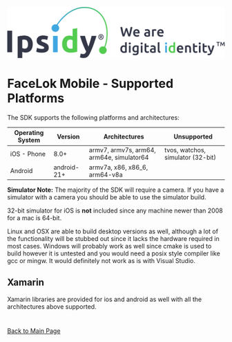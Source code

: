 ![Ipsidy](../../images/ipsidy.png)
# FaceLok Mobile - Supported Platforms

The SDK supports the following platforms and architectures:

| Operating System | Version | Architectures | Unsupported |
| ---------------- | ------- | ------------- | ----------- |
| iOS - Phone |	8.0+ | armv7, armv7s, arm64, arm64e, simulator64 | tvos, watchos, simulator (32-bit) |
| Android | android-21+ | armv7a, x86, x86_6, arm64-v8a |

**Simulator Note:** The majority of the SDK will require a camera. If you have a simulator with a camera you should be able to use the simulator build.

32-bit simulator for iOS is **not** included since any machine newer than 2008 for a mac is 64-bit.

Linux and OSX are able to build desktop versions as well, although a lot of the functionality will be stubbed out since it lacks the hardware required in most cases. Windows will probably work as well since cmake is used to build however it is untested and you would need a posix style compiler like gcc or mingw. It would definitely not work as is with Visual Studio.

## Xamarin

Xamarin libraries are provided for ios and android as well with all the architectures above supported.

#

[Back to Main Page](../README.md)